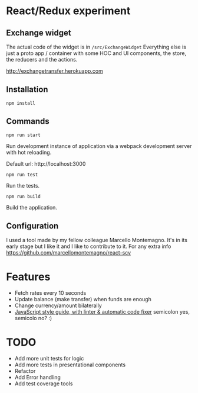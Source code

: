 # React/Redux experiment
## Exchange widget

The actual code of the widget is in
`/src/ExchangeWidget`
Everything else is just a proto app / container with some HOC and UI components, the store, the reducers and the actions.

http://exchangetransfer.herokuapp.com

## Installation

`npm install`

## Commands

`npm run start`

Run development instance of application via a webpack development server with hot reloading.

Default url: http://localhost:3000

`npm run test`

Run the tests.

`npm run build`

Build the application.

## Configuration
I used a tool made by my fellow colleague Marcello Montemagno. It's in its early stage but I like it and I like to contribute to it.
For any extra info https://github.com/marcellomontemagno/react-scv

# Features
- Fetch rates every 10 seconds
- Update balance (make transfer) when funds are enough
- Change currency/amount bilaterally
- [JavaScript style guide, with linter & automatic code fixer](https://standardjs.com) semicolon yes, semicolo no? :)

# TODO
- Add more unit tests for logic
- Add more tests in presentational components
- Refactor
- Add Error handling
- Add test coverage tools

